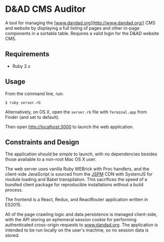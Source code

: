 D&AD CMS Auditor
================

A tool for managing the [www.dandad.org](http://www.dandad.org/) CMS and website by displaying a full listing of pages 
and other in-page components in a sortable table. Requires a valid login for the D&AD website CMS.

Requirements
------------

* Ruby 2.x

Usage
-----

From the command line, run:

```
$ ruby server.rb
```

Alternatively, on OS X, open the `server.rb` file with `Terminal.app` from Finder (and set to default).

Then open [http://localhost:3000](http://localhost:3000) to launch the web application.

Constraints and Design 
----------------------

The application should be simple to launch, with no dependencies besides those available to a non-root Mac OS X user.

The web server uses vanilla Ruby WEBrick with Proc handlers, and the client-side JavaScript is sourced from the
[JSPM](http://jspm.io/) CDN with SystemJS for module loading and Babel transpilation. This sacrifices the speed of a
bundled client package for reproducible installations without a build process.

The frontend is a React, Redux, and ReactRouter application written in ES2015.

All of the page crawling logic and data persistence is managed client-side, with the API storing an ephemeral
session cookie for performing authenticated cross-origin requests to www.dandad.org. The application is intended to be
run locally on the user's machine, so no session data is stored.
